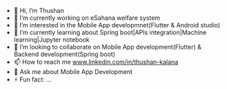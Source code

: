 - 👋 Hi, I’m Thushan
- 🔭 I’m currently working on eSahana welfare system
- 👀 I’m interested in the Mobile App developmnet(Flutter & Android studio)
- 🌱 I’m currently learning about Spring boot|APIs integration|Machine learning|Jupyter notebook
- 💞️ I’m looking to collaborate on Mobile App development(Flutter) & Backend development(Spring boot)
- 📫 How to reach me www.linkedin.com/in/thushan-kalana
- 💬 Ask me about Mobile App Development
- ⚡ Fun fact: ...

<!---
ThushaAndroid/ThushaAndroid is a ✨ special ✨ repository because its `README.md` (this file) appears on your GitHub profile.
You can click the Preview link to take a look at your changes.
--->
